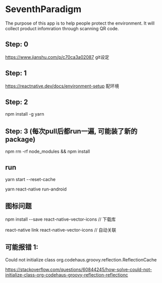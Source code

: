 # SeventhParadigm
The purpose of this app is to help people protect the environment. It will collect product infomration through scanning QR code.
## Step: 0
https://www.jianshu.com/p/c70ca3a02087 git设定
## Step: 1 
https://reactnative.dev/docs/environment-setup 配环境
## Step: 2
npm install -g yarn
## Step: 3 (每次pull后都run一遍, 可能装了新的package)
npm rm -rf node_modules && npm install
## run 
yarn start --reset-cache

yarn react-native run-android

## 图标问题

npm install --save react-native-vector-icons // 下载库

react-native link react-native-vector-icons // 自动关联

## 可能报错 1:

 Could not initialize class org.codehaus.groovy.reflection.ReflectionCache
 
https://stackoverflow.com/questions/60844245/how-solve-could-not-initialize-class-org-codehaus-groovy-reflection-reflectionc
